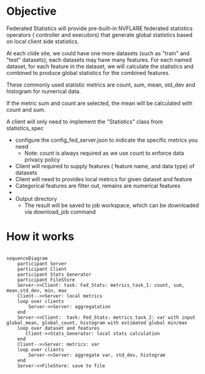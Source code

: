 # Objective
Federated Statistics will provide pre-built-in NVFLARE federated statistics operators ( controller and executors) that 
generate global statistics based on local client side statistics.

At each clide site, we could have one more datasets (such as "train" and "test" datasets); each datasets may have many 
features. For each named dataset, for each feature in the dataset, we will calculate the statistics and combined to produce 
global statistics for the combined features. 

These commonly used statistic metrics are count, sum, mean, std_dev and histogram for numerical data.

If the metric sum and count are selected, the mean will be calculated with count and sum. 

A client will only need to implement the "Statistics" class from statistics_spec 

* configure the config_fed_server.json to indicate the specific metrics you need
  * Note: count is always required as we use count to enforce data privacy policy
* Client will required to supply features ( feature name, and data type) of datasets 
* Client will need to provides local metrics for given dataset and feature
* Categorical features are filter out, remains are numerical features
* 
* Output directory
  * The result will be saved to job workspace, which can be downloaded via download_job command 

# How it works

```mermaid
 
sequenceDiagram
    participant Server
    participant Client
    participant Stats_Generator
    participant FileStore
    Server->>Client: task: Fed_Stats: metrics_task_1: count, sum, mean,std_dev, min, max 
    Client-->>Server: local metrics
    loop over clients
        Server->>Server: aggregatation
    end
    Server->>Client:  task: Fed_Stats: metrics_task_2: var with input global_mean, global_count, histogram with estimated global min/max
    loop over dataset and features
       Client->>Stats_Generator: local stats calculation
    end
    Client-->>Server: metrics: var
    loop over clients
        Server->>Server: aggregate var, std_dev, histogram
    end
    Server->>FileStore: save to file
```

```
